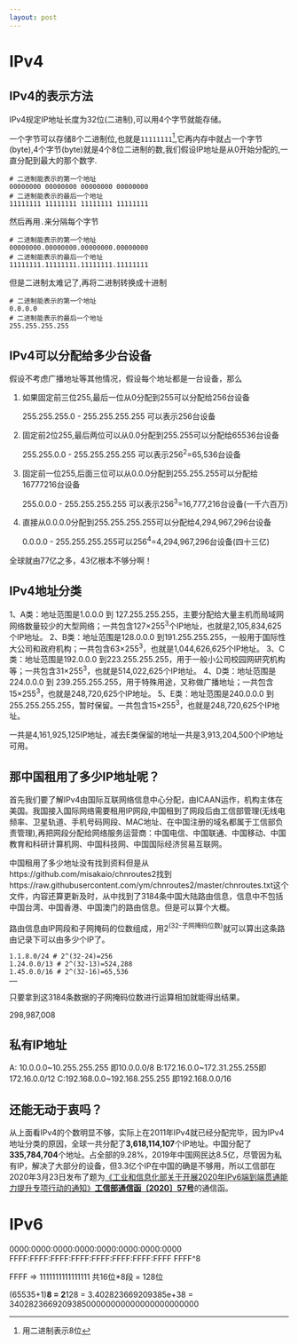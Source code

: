 ```yaml
---
layout: post
---
```


# IPv4

## IPv4的表示方法

IPv4规定IP地址长度为32位(二进制),可以用4个字节就能存储。

一个字节可以存储8个二进制位,也就是`11111111`[^解释],它再内存中就占一个字节(byte),4个字节(byte)就是4个8位二进制的数,我们假设IP地址是从0开始分配的,一直分配到最大的那个数字.

```shell
# 二进制能表示的第一个地址
00000000 00000000 00000000 00000000
# 二进制能表示的最后一个地址
11111111 11111111 11111111 11111111
```

然后再用`.`来分隔每个字节

```shell
# 二进制能表示的第一个地址
00000000.00000000.00000000.00000000
# 二进制能表示的最后一个地址
11111111.11111111.11111111.11111111
```

但是二进制太难记了,再将二进制转换成十进制

```shell
# 二进制能表示的第一个地址
0.0.0.0
# 二进制能表示的最后一个地址
255.255.255.255
```

## IPv4可以分配给多少台设备

假设不考虑广播地址等其他情况，假设每个地址都是一台设备，那么

1. 如果固定前三位255,最后一位从0分配到255可以分配给256台设备

   255.255.255.0 - 255.255.255.255 可以表示256台设备

2. 固定前2位255,最后两位可以从0.0分配到255.255可以分配给65536台设备

   255.255.0.0 - 255.255.255.255 可以表示256<sup>2</sup>=65,536台设备

3. 固定前一位255,后面三位可以从0.0.0分配到255.255.255可以分配给16777216台设备

   255.0.0.0 - 255.255.255.255 可以表示256<sup>3</sup>=‭16,777,216‬台设备(一千六百万)

4. 直接从0.0.0.0分配到255.255.255.255可以分配给4,294,967,296‬台设备

   0.0.0.0 - 255.255.255.255可以256<sup>4</sup>=‭4,294,967,296‬台设备(四十三亿)

全球就由77亿之多，43亿根本不够分啊！

## IPv4地址分类

1、A类：地址范围是1.0.0.0 到 127.255.255.255，主要分配给大量主机而局域网网络数量较少的大型网络；一共包含127×255<sup>3</sup>个IP地址，也就是‭2,105,834,625‬个IP地址。
2、B类：地址范围是128.0.0.0 到191.255.255.255，一般用于国际性大公司和政府机构；一共包含63×255<sup>3</sup>，也就是‭1,044,626,625‬个IP地址。
3、C类：地址范围是192.0.0.0 到223.255.255.255，用于一般小公司校园网研究机构等；一共包含31×255<sup>3</sup>，也就是‭‭514,022,625‬个IP地址。
4、D类：地址范围是224.0.0.0 到 239.255.255.255，用于特殊用途，又称做广播地址；一共包含15‬×255<sup>3</sup>，也就是‭248,720,625‬个IP地址。
5、E类：地址范围是240.0.0.0 到255.255.255.255，暂时保留。一共包含15×255<sup>3</sup>，也就是‭‭248,720,625‬‬个IP地址。

一共是4,161,925,125IP地址，减去E类保留的地址一共是3,913,204,500个IP地址可用。

## 那中国租用了多少IP地址呢？

首先我们要了解IPv4由国际互联网络信息中心分配，由ICAAN运作，机构主体在美国。我国接入国际网络需要租用IP网段,中国租到了网段后由工信部管理(无线电频率、卫星轨道、手机号码网段、MAC地址、在中国注册的域名都属于工信部负责管理),再把网段分配给网络服务运营商：中国电信、中国联通、中国移动、中国教育和科研计算机网、中国科技网、中国国际经济贸易互联网。

中国租用了多少地址没有找到资料但是从https://github.com/misakaio/chnroutes2找到https://raw.githubusercontent.com/ym/chnroutes2/master/chnroutes.txt这个文件，内容还算更新及时，从中找到了3184条中国大陆路由信息，信息中不包括中国台湾、中国香港、中国澳门的路由信息。但是可以算个大概。

路由信息由IP网段和子网掩码的位数组成，用2<sup>(32-子网掩码位数)</sup>就可以算出这条路由记录下可以由多少个IP了。

```shell
1.1.8.0/24 # 2^(32-24)=256
1.24.0.0/13 # 2^(32-13)=‭524,288‬
1.45.0.0/16 # 2^(32-16)=‭65,536‬
……
```

只要拿到这3184条数据的子网掩码位数进行运算相加就能得出结果。

298,987,008

## 私有IP地址

A: 10.0.0.0~10.255.255.255 即10.0.0.0/8
B:172.16.0.0~172.31.255.255即172.16.0.0/12
C:192.168.0.0~192.168.255.255 即192.168.0.0/16

## 还能无动于衷吗？

从上面看IPv4的个数明显不够，实际上在2011年IPv4就已经分配完毕，因为IPv4地址分类的原因，全球一共分配了**3,618,114,107**个IP地址。中国分配了**335,784,704**个地址。占全部的9.28%，2019年中国网民达8.5亿，尽管因为私有IP，解决了大部分的设备，但3.3亿个IP在中国的确是不够用，所以工信部在2020年3月23日发布了题为[《工业和信息化部关于开展2020年IPv6端到端贯通能力提升专项行动的通知》**工信部通信函〔2020〕57号**](http://www.miit.gov.cn/n1146290/n1146402/c7831127/content.html)的通信函。



# IPv6
0000:0000:0000:0000:0000:0000:0000:0000
FFFF:FFFF:FFFF:FFFF:FFFF:FFFF:FFFF:FFFF FFFF^8

FFFF => ‭1111111111111111 ‬共16位*8段 = 128位

(65535+1)**8 = 2**128 = 3.402823669209385e+38 = 340282366920938500000000000000000000000





[^解释]: 用二进制表示8位